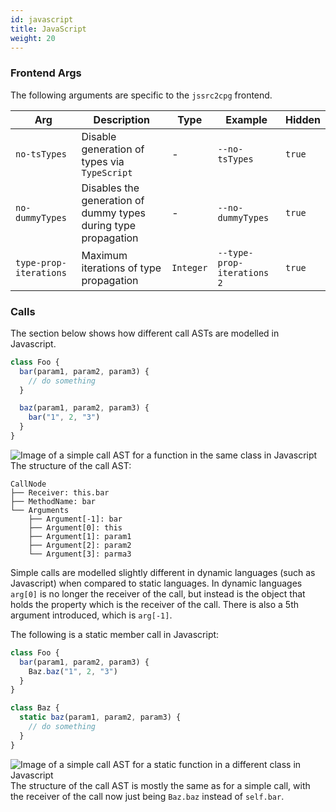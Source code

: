 ```yaml
---
id: javascript
title: JavaScript
weight: 20
---
```


### Frontend Args
The following arguments are specific to the `jssrc2cpg` frontend.

| **Arg** | **Description** | **Type** | **Example** | **Hidden** |
| - | - | - | - | - |
| `no-tsTypes` | Disable generation of types via `TypeScript` | - | `--no-tsTypes` | `true` |
| `no-dummyTypes` | Disables the generation of dummy types during type propagation | - | `--no-dummyTypes` | `true` |
| `type-prop-iterations` | Maximum iterations of type propagation | `Integer` | `--type-prop-iterations 2` | `true` |

### Calls
The section below shows how different call ASTs are modelled in Javascript.
```javascript
class Foo {
  bar(param1, param2, param3) {
    // do something
  }

  baz(param1, param2, param3) {
    bar("1", 2, "3")
  }
}
```
![Image of a simple call AST for a function in the same class in Javascript](/images/javascript_call.png)
The structure of the call AST:
```
CallNode
├── Receiver: this.bar
├── MethodName: bar
└── Arguments
    ├── Argument[-1]: bar
    ├── Argument[0]: this 
    ├── Argument[1]: param1
    ├── Argument[2]: param2
    └── Argument[3]: parma3
```
Simple calls are modelled slightly different in dynamic languages (such as Javascript) when compared to static languages. In dynamic languages `arg[0]` is no longer the receiver of the call, but instead is the object that holds the property which is the receiver of the call. There is also a 5th argument introduced, which is `arg[-1]`.

The following is a static member call in Javascript:
```javascript
class Foo {
  bar(param1, param2, param3) {
    Baz.baz("1", 2, "3")
  }
}

class Baz {
  static baz(param1, param2, param3) {
    // do something
  }
}
```
![Image of a simple call AST for a static function in a different class in Javascript](/images/javascript_static_call.png)
The structure of the call AST is mostly the same as for a simple call, with the receiver of the call now just being `Baz.baz` instead of `self.bar`.